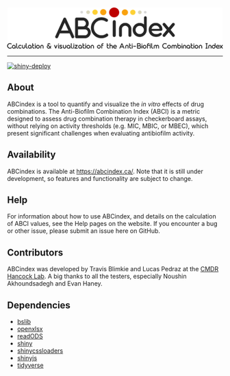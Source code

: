 ![](www/img/ABCindex_title.svg)

***

[![shiny-deploy](https://github.com/hancockinformatics/ABCindex/actions/workflows/shiny-deploy.yaml/badge.svg)](https://github.com/hancockinformatics/ABCindex/actions/workflows/shiny-deploy.yaml)

## About

ABCindex is a tool to quantify and visualize the *in vitro* effects of drug 
combinations. The Anti-Biofilm Combination Index (ABCI) is a metric designed
to assess drug combination therapy in checkerboard assays, without relying on
activity thresholds (e.g. MIC, MBIC, or MBEC), which present significant 
challenges when evaluating antibiofilm activity.


## Availability

ABCindex is available at https://abcindex.ca/. Note that it is still under
development, so features and functionality are subject to change.


## Help

For information about how to use ABCindex, and details on the calculation of 
ABCI values, see the Help pages on the website. If you encounter a bug or 
other issue, please submit an issue here on GitHub. 


## Contributors

ABCindex was developed by Travis Blimkie and Lucas Pedraz at the 
[CMDR Hancock Lab](http://cmdr.ubc.ca/bobh/). A big thanks to all the testers, 
especially Noushin Akhoundsadegh and Evan Haney.


## Dependencies

- [bslib](https://rstudio.github.io/bslib/index.html)
- [openxlsx](https://ycphs.github.io/openxlsx/index.html)
- [readODS](https://docs.ropensci.org/readODS/)
- [shiny](https://www.rstudio.com/products/shiny/)
- [shinycssloaders](https://github.com/daattali/shinycssloaders)
- [shinyjs](https://deanattali.com/shinyjs/)
- [tidyverse](https://www.tidyverse.org/)
